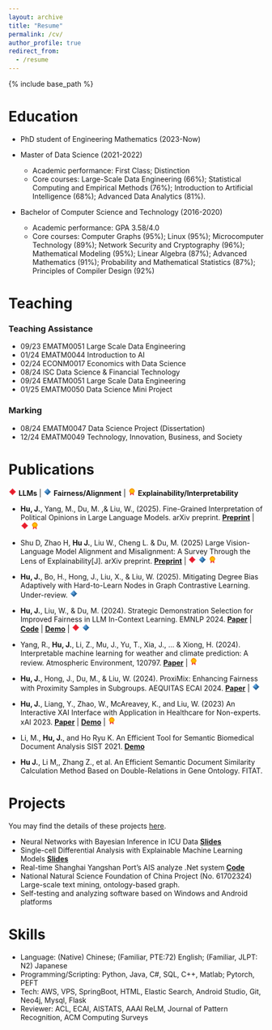 ```yaml
---
layout: archive
title: "Resume"
permalink: /cv/
author_profile: true
redirect_from:
  - /resume
---
```


{% include base_path %}

Education
======
- PhD student of Engineering Mathematics (2023-Now)
- Master of Data Science (2021-2022)
  - Academic performance: First Class; Distinction
  - Core courses: Large-Scale Data Engineering (66%); Statistical Computing and Empirical Methods (76%); Introduction to Artificial Intelligence (68%); Advanced Data Analytics (81%). 

- Bachelor of Computer Science and Technology (2016-2020)
  - Academic performance: GPA 3.58/4.0
  - Core courses: Computer Graphs (95%); Linux (95%); Microcomputer Technology (89%); Network Security and Cryptography (96%); Mathematical Modeling (95%); Linear Algebra (87%); Advanced Mathematics (91%); Probability and Mathematical Statistics (87%); Principles of Compiler Design (92%) 


Teaching
======
### Teaching Assistance
*   09/23 EMATM0051 Large Scale Data Engineering
*	01/24 EMATM0044 Introduction to AI
*	02/24 ECONM0017 Economics with Data Science
*	08/24 ISC Data Science & Financial Technology
*	09/24 EMATM0051 Large Scale Data Engineering
*	01/25 EMATM0050 Data Science Mini Project

### Marking
* 08/24 EMATM0047 Data Science Project (Dissertation)
* 12/24 EMATM0049 Technology, Innovation, Business, and Society 


Publications
======
![LLM](../images/pp_icons/llm.png) **LLMs**  &#124; ![Fairness](../images/pp_icons/fairness.png) **Fairness/Alignment** &#124; ![XAI](../images/pp_icons/xai.png) **Explainability/Interpretability**

*	**Hu, J.**, Yang, M., Du, M. ,& Liu, W., (2025). Fine-Grained Interpretation of Political Opinions in Large Language Models. arXiv preprint.   [**Preprint**](https://arxiv.org/abs/2506.04774) &#124;  ![LLM](../images/pp_icons/llm.png) ![XAI](../images/pp_icons/xai.png) 

*	Shu D, Zhao H, **Hu J.**, Liu W., Cheng L. & Du, M. (2025) Large Vision-Language Model Alignment and Misalignment: A Survey Through the Lens of Explainability[J]. arXiv preprint. [**Preprint**](https://arxiv.org/abs/2501.01346) | ![LLM](../images/pp_icons/llm.png) ![Fairness](../images/pp_icons/fairness.png) ![XAI](../images/pp_icons/xai.png) 

*	**Hu, J.**, Bo, H., Hong, J., Liu, X., & Liu, W. (2025). Mitigating Degree Bias Adaptively with Hard-to-Learn Nodes 
     in Graph Contrastive Learning. Under-review.  ![Fairness](../images/pp_icons/fairness.png) 
*	**Hu, J.**, Liu, W., & Du, M. (2024). Strategic Demonstration Selection for Improved Fairness in LLM In-Context 
     Learning. EMNLP 2024. [**Paper**](https://arxiv.org/abs/2501.01346) | [**Code**](https://github.com/FairXAI/Strategic_ICL_Tabular) | [**Demo**](https://fairxai.github.io/demo/TabularICL/index.html) | ![LLM](../images/pp_icons/llm.png) ![Fairness](../images/pp_icons/fairness.png)
*	Yang, R., **Hu, J.**, Li, Z., Mu, J., Yu, T., Xia, J., ... & Xiong, H. (2024). Interpretable machine learning for 
     weather and climate prediction: A review. Atmospheric Environment, 120797. [**Paper**](https://www.sciencedirect.com/science/article/abs/pii/S1352231024004722) | ![XAI](../images/pp_icons/xai.png) 
*	**Hu, J.**, Hong, J., Du, M., & Liu, W. (2024). ProxiMix: Enhancing Fairness with Proximity Samples in Subgroups. 
     AEQUITAS ECAI 2024. [**Paper**](https://arxiv.org/pdf/2410.01145) | ![Fairness](../images/pp_icons/fairness.png) 
*	**Hu, J.**, Liang, Y., Zhao, W., McAreavey, K., and  Liu, W. (2023) An Interactive XAI Interface with Application in 
     Healthcare for Non-experts. xAI 2023. [**Paper**](https://seis.bristol.ac.uk/~wl14805/Publications/XAI2023-Hu.pdf) | [**Demo**](https://med-xai.jingcs.com/) | ![XAI](../images/pp_icons/xai.png) 
*	Li, M., **Hu, J.**, and Ho Ryu K. An Efficient Tool for Semantic Biomedical Document Analysis SIST 2021. [**Demo**](https://jingcs.com/index.php/ei-an-efficient-tool-for-semantic-biomedical-document-analysis/) 
*	**Hu J.**, Li M,, Zhang Z., et al. An Efficient Semantic Document Similarity Calculation Method Based on Double-Relations in Gene Ontology. FITAT.


Projects
======

You may find the details of these projects [here](https://jingcs.com/index.php/category/projects/).

- Neural Networks with Bayesian Inference in ICU Data [**Slides**](https://jingcs.com/index.php/pytorchbayesian-inference-neural-network-in-mortality/)
- Single-cell Differential Analysis with Explainable Machine Learning Models [**Slides**](https://jingcs.com/index.php/pytorch-covid-19-single-cell-differential-analysis-with-explainable-machine-learning-models/)
- Real-time Shanghai Yangshan Port’s AIS analyze .Net system  [**Code**](https://github.com/jingcs/AIS-MapVis-Decoder)
- National Natural Science Foundation of China Project (No. 61702324)  Large-scale text mining, ontology-based graph.
- Self-testing and analyzing software based on Windows and Android platforms

Skills
======
* Language: (Native) Chinese; (Familiar, PTE:72) English; (Familiar, JLPT: N2) Japanese
* Programming/Scripting: Python, Java, C#, SQL, C++, Matlab; Pytorch, PEFT
* Tech: AWS, VPS, SpringBoot, HTML, Elastic Search, Android Studio, Git, Neo4j, Mysql, Flask
* Reviewer: ACL, ECAI, AISTATS, AAAI ReLM, Journal of Pattern Recognition, ACM Computing Surveys


<!--
Talks
======
See [Talks](xxxxx)

PDF format: [Jingyu's CV](../xxxxx.pdf).
-->

